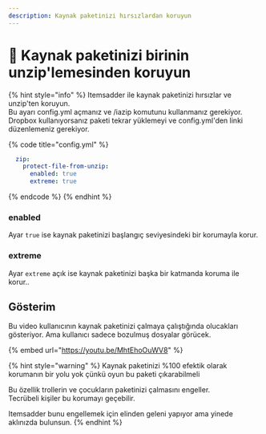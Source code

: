 ```yaml
---
description: Kaynak paketinizi hırsızlardan koruyun
---
```


# 🚨 Kaynak paketinizi birinin unzip'lemesinden koruyun

{% hint style="info" %}
Itemsadder ile kaynak paketinizi hırsızlar ve unzip'ten koruyun.\
Bu ayarı config.yml açmanız ve /iazip komutunu kullanmanız gerekiyor.\
Dropbox kullanıyorsanız paketi tekrar yüklemeyi ve config.yml'den linki düzenlemeniz gerekiyor.

{% code title="config.yml" %}
```yaml
  zip:
    protect-file-from-unzip:
      enabled: true
      extreme: true
```
{% endcode %}
{% endhint %}

### enabled

Ayar `true` ise kaynak paketinizi başlangıç seviyesindeki bir korumayla korur.

### extreme

Ayar `extreme` açık ise kaynak paketinizi başka bir katmanda koruma ile korur..

## Gösterim

Bu video kullanıcının kaynak paketinizi çalmaya çalıştığında olucakları gösteriyor. Ama kullanıcı sadece bozulmuş dosyalar görücek.

{% embed url="https://youtu.be/MhtEhoOuWV8" %}

{% hint style="warning" %}
Kaynak paketinizi %100 efektik olarak korumanın bir yolu yok çünkü oyun bu paketi çıkarabilmeli

Bu özellik trollerin ve çocukların paketinizi çalmasını engeller.\
Tecrübeli kişiler bu korumayı geçebilir.

Itemsadder bunu engellemek için elinden geleni yapıyor ama yinede aklınızda bulunsun.
{% endhint %}

